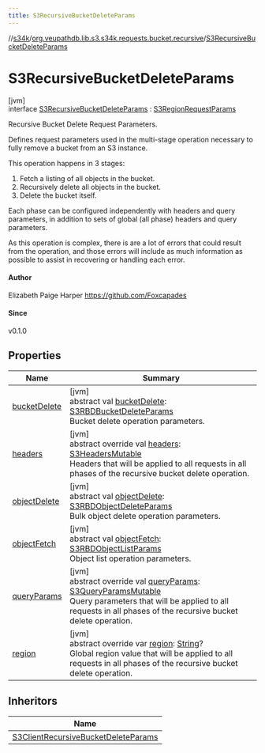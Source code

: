 ```yaml
---
title: S3RecursiveBucketDeleteParams
---
```

//[s34k](../../../index.html)/[org.veupathdb.lib.s3.s34k.requests.bucket.recursive](../index.html)/[S3RecursiveBucketDeleteParams](index.html)



# S3RecursiveBucketDeleteParams



[jvm]\
interface [S3RecursiveBucketDeleteParams](index.html) : [S3RegionRequestParams](../../org.veupathdb.lib.s3.s34k.requests/-s3-region-request-params/index.html)

Recursive Bucket Delete Request Parameters.



Defines request parameters used in the multi-stage operation necessary to fully remove a bucket from an S3 instance.



This operation happens in 3 stages:



1. 
   Fetch a listing of all objects in the bucket.
2. 
   Recursively delete all objects in the bucket.
3. 
   Delete the bucket itself.




Each phase can be configured independently with headers and query parameters, in addition to sets of global (all phase) headers and query parameters.



As this operation is complex, there is are a lot of errors that could result from the operation, and those errors will include as much information as possible to assist in recovering or handling each error.



#### Author



Elizabeth Paige Harper https://github.com/Foxcapades



#### Since



v0.1.0



## Properties


| Name | Summary |
|---|---|
| [bucketDelete](bucket-delete.html) | [jvm]<br>abstract val [bucketDelete](bucket-delete.html): [S3RBDBucketDeleteParams](../-s3-r-b-d-bucket-delete-params/index.html)<br>Bucket delete operation parameters. |
| [headers](headers.html) | [jvm]<br>abstract override val [headers](headers.html): [S3HeadersMutable](../../org.veupathdb.lib.s3.s34k.fields.headers/-s3-headers-mutable/index.html)<br>Headers that will be applied to all requests in all phases of the recursive bucket delete operation. |
| [objectDelete](object-delete.html) | [jvm]<br>abstract val [objectDelete](object-delete.html): [S3RBDObjectDeleteParams](../-s3-r-b-d-object-delete-params/index.html)<br>Bulk object delete operation parameters. |
| [objectFetch](object-fetch.html) | [jvm]<br>abstract val [objectFetch](object-fetch.html): [S3RBDObjectListParams](../-s3-r-b-d-object-list-params/index.html)<br>Object list operation parameters. |
| [queryParams](query-params.html) | [jvm]<br>abstract override val [queryParams](query-params.html): [S3QueryParamsMutable](../../org.veupathdb.lib.s3.s34k.fields.query_params/-s3-query-params-mutable/index.html)<br>Query parameters that will be applied to all requests in all phases of the recursive bucket delete operation. |
| [region](region.html) | [jvm]<br>abstract override var [region](region.html): [String](https://kotlinlang.org/api/latest/jvm/stdlib/kotlin/-string/index.html)?<br>Global region value that will be applied to all requests in all phases of the recursive bucket delete operation. |


## Inheritors


| Name |
|---|
| [S3ClientRecursiveBucketDeleteParams](../-s3-client-recursive-bucket-delete-params/index.html) |

